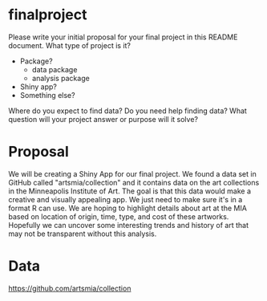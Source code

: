 # finalproject

Please write your initial proposal for your final project in this README document. What type of project is it? 

- Package?
    - data package
    - analysis package
- Shiny app? 
- Something else?

Where do you expect to find data? Do you need help finding data? What question will your project answer or purpose will it solve?

# Proposal

We will be creating a Shiny App for our final project. We found a data set in GitHub called "artsmia/collection" and it contains data on the art collections in the Minneapolis Institute of Art. The goal is that this data would make a creative and visually appealing app. We just need to make sure it's in a format R can use. We are hoping to highlight details about art at the MIA based on location of origin, time, type, and cost of these artworks. Hopefully we can uncover some interesting trends and history of art that may not be transparent without this analysis. 

# Data
https://github.com/artsmia/collection
